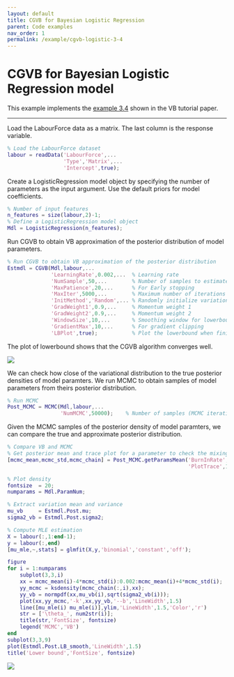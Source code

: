 ```yaml
---
layout: default
title: CGVB for Bayesian Logistic Regression
parent: Code examples
nav_order: 1
permalink: /example/cgvb-logistic-3-4
---
```


# **CGVB for Bayesian Logistic Regression model** 
This example implements the [example 3.4](/VBLabDocs/tutorial/example#example3-4) shown in the VB tutorial paper.  

---

Load the LabourForce data as a matrix. The last column is the response variable.

```m
% Load the LabourForce dataset
labour = readData('LabourForce',...
                  'Type','Matrix',...
                  'Intercept',true);
```
Create a LogisticRegression model object by specifying the number of parameters as the input argument. Use the default priors for model coefficients. 
```m
% Number of input features
n_features = size(labour,2)-1;
% Define a LogisticRegression model object
Mdl = LogisticRegression(n_features);
```
Run CGVB to obtain VB approximation of the posterior distribution of model parameters. 
```m
% Run CGVB to obtain VB approximation of the posterior distribution
Estmdl = CGVB(Mdl,labour,...
              'LearningRate',0.002,...  % Learning rate
              'NumSample',50,...        % Number of samples to estimate gradient of lowerbound
              'MaxPatience',20,...      % For Early stopping
              'MaxIter',5000,...        % Maximum number of iterations
              'InitMethod','Random',... % Randomly initialize variational mean
              'GradWeight1',0.9,...     % Momentum weight 1
              'GradWeight2',0.9,...     % Momentum weight 2
              'WindowSize',10,...       % Smoothing window for lowerbound
              'GradientMax',10,...      % For gradient clipping
              'LBPlot',true);           % Plot the lowerbound when finish
```
The plot of lowerbound shows that the CGVB algorithm converges well. 

<img src="/VBLabDocs/assets/images/example3-4-lowerbound.jpg" class="center"/>

We can check how close of the variational distribution to the true posterior densities of model paramters. We run MCMC to obtain samples of model parameters from theirs posterior distribution. 

```m
% Run MCMC
Post_MCMC = MCMC(Mdl,labour,...
                 'NumMCMC',50000);    % Number of samples (MCMC iterations)
```
Given the MCMC samples of the posterior density of model paramters, we can compare the true and approximate posterior distribution.

```m  
% Compare VB and MCMC
% Get posterior mean and trace plot for a parameter to check the mixing 
[mcmc_mean,mcmc_std,mcmc_chain] = Post_MCMC.getParamsMean('BurnInRate',0.4,...
                                                          'PlotTrace',1);

% Plot density
fontsize  = 20;
numparams = Mdl.ParamNum;

% Extract variation mean and variance
mu_vb     = Estmdl.Post.mu;
sigma2_vb = Estmdl.Post.sigma2;

% Compute MLE estimation
X = labour(:,1:end-1);
y = labour(:,end)
[mu_mle,~,stats] = glmfit(X,y,'binomial','constant','off'); 

figure
for i = 1:numparams
    subplot(3,3,i)
    xx = mcmc_mean(i)-4*mcmc_std(i):0.002:mcmc_mean(i)+4*mcmc_std(i);
    yy_mcmc = ksdensity(mcmc_chain(:,i),xx);    
    yy_vb = normpdf(xx,mu_vb(i),sqrt(sigma2_vb(i)));    
    plot(xx,yy_mcmc,'-k',xx,yy_vb,'--b','LineWidth',1.5)
    line([mu_mle(i) mu_mle(i)],ylim,'LineWidth',1.5,'Color','r')    
    str = ['\theta_', num2str(i)];   
    title(str,'FontSize', fontsize)
    legend('MCMC','VB')
end
subplot(3,3,9)
plot(Estmdl.Post.LB_smooth,'LineWidth',1.5)
title('Lower bound','FontSize', fontsize)
```
<img src="/VBLabDocs/assets/images/Example3-4-code.JPG" class="center"/>
                                                                                                                                                                                                                                                                                                                                                                                                                                                                                                                                                                                                                                                                                                                                                                                                                                                                                                                                                                                                                                                                                                                                                                                                                                                                                                                                                                                                                                                                                                                                                                                                                                                                                                                                                                                                                                                                                                                                                                                                                                                                                                                                                                                                                                                                                                                                                                                                                                     